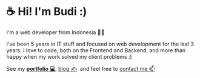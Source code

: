 # ☕ Hi! I'm Budi :)

I'm a web developer from Indonesia 👨‍💻

I've been 5 years in IT stuff and focused on web development for the last 3 years. 
I love to code, both on the Frontend and Backend, and more than happy when my work solved my client problems :)

See my **[portfolio 💻](https://budidev.com/dev/ "budi's dev/project")**, 
[blog ✍](https://budidev.com/posts/ "budi's blog") 
&nbsp;and feel free to [contact me 📫](https://budidev.com/about/#contact "budi's contact")

<!--
### Hi there 👋

**budimanfajarf/budimanfajarf** is a ✨ _special_ ✨ repository because its `README.md` (this file) appears on your GitHub profile.

Here are some ideas to get you started:

- 🔭 I’m currently working on ...
- 🌱 I’m currently learning ...
- 👯 I’m looking to collaborate on ...
- 🤔 I’m looking for help with ...
- 💬 Ask me about ...
- 📫 How to reach me: ...
- 😄 Pronouns: ...
- ⚡ Fun fact: ...
-->
